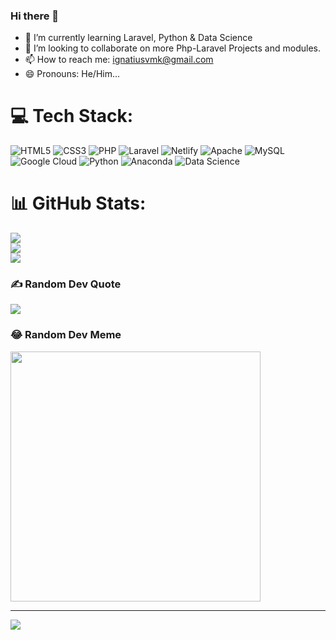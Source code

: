 ### Hi there 👋
- 🌱 I’m currently learning Laravel, Python & Data Science
- 👯 I’m looking to collaborate on more Php-Laravel Projects and modules.
- 📫 How to reach me: ignatiusvmk@gmail.com
- 😄 Pronouns: He/Him...

<!--
**IgnatiusVMK/IgnatiusVMK** is a ✨ _special_ ✨ repository because its `README.md` (this file) appears on your GitHub profile.

Here are some ideas to get you started:

- 🔭 I’m currently working on ...
- 🌱 I’m currently learning Laravel...
- 👯 I’m looking to collaborate on ...
- 🤔 I’m looking for help with ...
- 💬 Ask me about ...
- 📫 How to reach me: ignatiusvmk@gmail.com...
- 😄 Pronouns: He/Him...
- ⚡ Fun fact: ...
-->

# 💻 Tech Stack:
![HTML5](https://img.shields.io/badge/html5-%23E34F26.svg?style=for-the-badge&logo=html5&logoColor=white) 
![CSS3](https://img.shields.io/badge/css3-%231572B6.svg?style=for-the-badge&logo=css3&logoColor=white)
![PHP](https://img.shields.io/badge/php-%23777BB4.svg?style=for-the-badge&logo=php&logoColor=white) 
![Laravel](https://img.shields.io/badge/laravel-%23FF2D20.svg?style=for-the-badge&logo=laravel&logoColor=white) 
![Netlify](https://img.shields.io/badge/netlify-%23000000.svg?style=for-the-badge&logo=netlify&logoColor=#00C7B7) 
![Apache](https://img.shields.io/badge/apache-%23D42029.svg?style=for-the-badge&logo=apache&logoColor=white) 
![MySQL](https://img.shields.io/badge/mysql-%2300000f.svg?style=for-the-badge&logo=mysql&logoColor=white)
![Google Cloud](https://img.shields.io/badge/GoogleCloud-%234285F4.svg?style=for-the-badge&logo=google-cloud&logoColor=white)
![Python](https://img.shields.io/badge/python-%2314354C.svg?style=for-the-badge&logo=python&logoColor=white)
![Anaconda](https://img.shields.io/badge/anaconda-%2344A833.svg?style=for-the-badge&logo=anaconda&logoColor=white)
![Data Science](https://img.shields.io/badge/data%20science-%23000000.svg?style=for-the-badge&logo=data-science&logoColor=white)

# 📊 GitHub Stats:
![](https://github-readme-stats.vercel.app/api?username=IgnatiusVMK&theme=dark&hide_border=false&include_all_commits=true&count_private=true)<br/>
![](https://github-readme-streak-stats.herokuapp.com/?user=IgnatiusVMK&theme=dark&hide_border=false)<br/>
![](https://github-readme-stats.vercel.app/api/top-langs/?username=IgnatiusVMK&theme=dark&hide_border=false&include_all_commits=false&count_private=false&layout=compact)

### ✍️ Random Dev Quote
![](https://quotes-github-readme.vercel.app/api?type=horizontal&theme=radical)

### 😂 Random Dev Meme
<img src='https://randommeme-five.vercel.app/' style="height: 400px;"/>

---
[![](https://visitcount.itsvg.in/api?id=IgnatiusVMK&icon=0&color=0)](https://visitcount.itsvg.in)

<!-- Proudly created with GPRM ( https://gprm.itsvg.in ) -->
